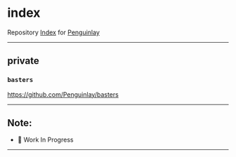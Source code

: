 # index
Repository [Index](https://github.com/Penguinlay/index) for [Penguinlay](https://github.com/Penguinlay)

---

## private

### `basters`
https://github.com/Penguinlay/basters

---

## Note:
- 🚧 Work In Progress

---
